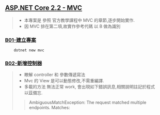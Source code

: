 ## [ASP.NET Core 2.2 - MVC](https://docs.microsoft.com/zh-tw/aspnet/core/tutorials/first-mvc-app/?view=aspnetcore-2.2)
> - 本專案是 參照 官方教學課程中 MVC 的章節,逐步開始實作.
> - 因 MVC 排在第二項,故實作參考代碼 以 B 做為識別

### [B01-建立專案](https://docs.microsoft.com/zh-tw/aspnet/core/tutorials/first-mvc-app/start-mvc?view=aspnetcore-2.2&tabs=visual-studio)
```
	dotnet new mvc
```
> 
	
### [B02-新增控制器](https://docs.microsoft.com/zh-tw/aspnet/core/tutorials/first-mvc-app/adding-controller?view=aspnetcore-2.2&tabs=visual-studio)
> - 瞭解 controller 和 參數傳遞寫法
> - Mvc 的 View 是可以動態修改,不需重編譯.
> - 多載的方法 無法正常 work, 會出現如下錯誤訊息,相關說明註記於程式以茲備忘.
>> AmbiguousMatchException: The request matched multiple endpoints. Matches:


	
